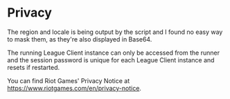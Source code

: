 # Privacy

The region and locale is being output by the script and I found no easy way to mask them, as they're also displayed in Base64.

The running League Client instance can only be accessed from the runner and the session password is unique for each League Client instance and resets if restarted.

You can find Riot Games' Privacy Notice at https://www.riotgames.com/en/privacy-notice.
